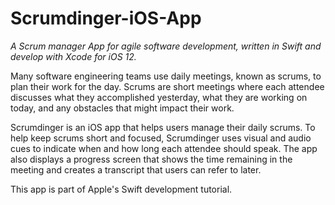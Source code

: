 # Scrumdinger-iOS-App
*A Scrum manager App for agile software development, written in Swift and develop with Xcode for iOS 12.*

Many software engineering teams use daily meetings, known as scrums, to plan their work for the day. Scrums 
are short meetings where each attendee discusses what they accomplished yesterday, what they are working on 
today, and any obstacles that might impact their work.

Scrumdinger is an iOS app that helps users manage their 
daily scrums. To help keep scrums short and focused, Scrumdinger uses visual and audio cues to indicate 
when and how long each attendee should speak. The app also displays a progress screen that shows the time 
remaining in the meeting and creates a transcript that users can refer to later.

This app is part of Apple's Swift development tutorial.

